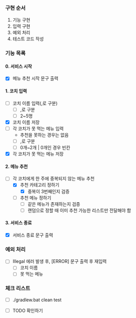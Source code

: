 ### 구현 순서
1. 기능 구현
2. 입력 구현
3. 예외 처리
4. 테스트 코드 작성

### 기능 목록
#### 0. 서비스 시작
 - [x] 메뉴 추천 시작 문구 출력
#### 1. 코치 입력
 - [ ] 코치 이름 입력(,로 구분)
   - [ ] ,로 구분
   - [ ] 2~5명
 - [x] 코치 이름 저장
 - [ ] 각 코치가 못 먹는 메뉴 입력
   - 추천을 못하는 경우는 없음
   - [ ] ,로 구분
   - [ ] 0개~2개 | 0개인 경우 빈칸
 - [x] 각 코치가 못 먹는 메뉴 저장
#### 2. 메뉴 추천
 - [ ] 각 코치에게 한 주에 중복되지 않는 메뉴 추천
   - [x] 추천 카테고리 정하기
      - [x] 중복이 3번째인지 검증
   - [ ] 추천 메뉴 정하기
      - [ ] 같은 메뉴가 존재하는지 검증
      - [ ] 랜덤으로 정할 때 이미 추천 가능한 리스트만 전달해야 함
#### 3. 서비스 종료
 - [x] 서비스 종료 문구 출력

### 예외 처리
 - [ ] Illegal 에러 발생 후, [ERROR] 문구 출력 후 재입력
   - [ ] 코치 이름
   - [ ] 못 먹는 메뉴

### 체크 리스트
- [ ] ./gradlew.bat clean test
- [ ] TODO 확인하기

 